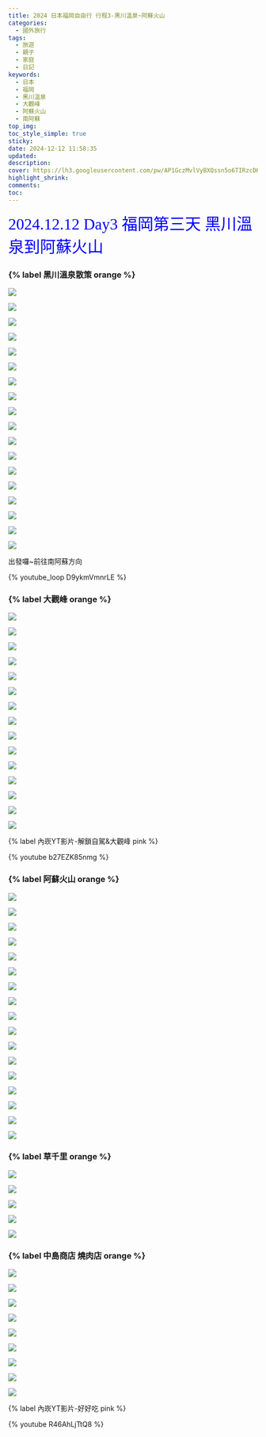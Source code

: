 ```yaml
---
title: 2024 日本福岡自由行 行程3-黑川溫泉~阿蘇火山
categories:
  - 國外旅行
tags:
  - 旅遊
  - 親子
  - 家庭
  - 日記
keywords:
  - 日本
  - 福岡
  - 黑川溫泉
  - 大觀峰
  - 阿蘇火山
  - 南阿蘇
top_img:
toc_style_simple: true
sticky: 
date: 2024-12-12 11:58:35
updated:
description:
cover: https://lh3.googleusercontent.com/pw/AP1GczMvlVyBXQssn5o6TIRzcDKcx9IcLpNGzmNRMpNZH8SlYFn9hquc7oxfIqhge2feXspQe8cD_VhM-PYOESfWnUUfzYEcB6J3gH22GCDtNXOr7XREO_w=w1920-h1080
highlight_shrink:
comments:
toc:
---
```


<font face="標楷體" color="blue" size="6px">2024.12.12 Day3 福岡第三天 黑川溫泉到阿蘇火山</font>

### {% label 黑川溫泉散策 orange %}

<!-- ![](https://lh3.googleusercontent.com/pw/AP1GczM5SVjGm2AFb7D_BlwPLVFEeeiDFarQYpp0jBif9fQmdN5mi7e0SJbfFW_wSDosbnUvAdVEML5B7U07g_FHNDN6IAY4iCBraF9Nad6r7tY0Z1Pv9fU=w1920-h1080) -->
<!-- ![](https://lh3.googleusercontent.com/pw/AP1GczMvlVyBXQssn5o6TIRzcDKcx9IcLpNGzmNRMpNZH8SlYFn9hquc7oxfIqhge2feXspQe8cD_VhM-PYOESfWnUUfzYEcB6J3gH22GCDtNXOr7XREO_w=w1920-h1080) -->

![](https://lh3.googleusercontent.com/pw/AP1GczOC8aRN4-muGWivdoIm65ZWrdCck1aXGLcnfmPXK1YYbik1TwtJ2Jufs-bkoFnMguy-SMuFOHY4rsLVEEj4n8MncNsLNVmtdSbWU5sKDqZOO-SOiHE=w1920-h1080)

![](https://lh3.googleusercontent.com/pw/AP1GczMhJLC7wui7SOOYNW2zu4ryU8R5D38lRp09We4MBM9FoTgPi78-CHVxQ9E7yWmp8-O3A7XpWZmfgXPI7xZjyOA1o1ZWC0gnnswhqqjlW0BUjLYnoYI=w1920-h1080)

![](https://lh3.googleusercontent.com/pw/AP1GczMBmuLZnr4kUlA6Jx5M_VNaUKqzuDTchWQAMz30j5szO0lVH6Nir1wW9zNhGTkfFoytfoyVzXgBt7MuCqQoWuAlZtwk2LovSnvPZxFwSAW-AZmVFsA=w1920-h1080)

![](https://lh3.googleusercontent.com/pw/AP1GczOSHWXW4dD-b2kqdbTaUj4pCvAHyXTQTz3y_SDSayzSB0YD2r0z2v6zHA4ZBXiyeSfv6iTsFMerktR_UCIF6D9ZSBYadHX94B85j312k8bJpSerYY8=w1920-h1080)

![](https://lh3.googleusercontent.com/pw/AP1GczMn6pjo3Tzx_5SwVMrkM9hmlQfzyGeCrECJ2C70Jfm8Q7OY8wgFTQMotu7Xf6h-24Ua2g367qxEGaams9wuTa7DKrNVEjs8uV8j_wjJM1pREv4vYl8=w1920-h1080)

![](https://lh3.googleusercontent.com/pw/AP1GczORmJ9z6SW4PIgzh5GLLD0xFisSMofZ7HQFqi0_e-lJIQecZ5wA6RgYdpjlgxiMJ70Mxq7IxAoiCZe-eqjkPMzNr_RvWEG00ZZBjQ_4pSNxeulz8Mk=w1920-h1080)

![](https://lh3.googleusercontent.com/pw/AP1GczNWgDtjSvk_ZoDsduDkFWyp9HvnwldTt8WqMchbeqabyMSb1als74qXiLBhsnfPbb8Gk0QEv_qJdb1JM6Q3eDFnGn7DMJSf95ur4whEvU4iqo1Q9no=w1920-h1080)

![](https://lh3.googleusercontent.com/pw/AP1GczOFkh_P210Fwn5dycrA-yu9H8S-LioErovbBOZTMAlo4Zp5gKfdS_END1hJHwIcweQanSk3B_p8fbybe3HV5Itz70Jl6apiuH3fz9FZmYjh5D5qX-Q=w1920-h1080)

![](https://lh3.googleusercontent.com/pw/AP1GczN06U-qS1y7q_-7CN51mtIGH6pB7E_p5osVzt3TIxxDLtALigsgwhnelUas0PNJptH63gh8qMAvmgmnNi3rflp60B_JiAks_MYNdj-GK8nRIDJxaJM=w1920-h1080)

![](https://lh3.googleusercontent.com/pw/AP1GczOd7Ht2xipyvMzPADXdb4X_ICVHwiT4zUCZGVGzCh2axWugP_CQ0GnTxTC7X4MLPHhYvr2ehuBfkYVERiMLNiAYVB2lcszyOJSLgJ4bKbeh0E5fz_4=w1920-h1080)

![](https://lh3.googleusercontent.com/pw/AP1GczMpdqRuv91hBoik_wfeeLM3MJ8HIfZ7cidB3O0PZjXjo-0-wDRGfsfzAhDd9zAbw8V4KKNlnMXAFWcL_5GQA6Z_Jnys95asmmC2hDNztE-zL_NTH1M=w1920-h1080)

![](https://lh3.googleusercontent.com/pw/AP1GczMIye9_1QGu-dPjEOIZkTfLVTA-Uj77Gv5CyZCfqQ5tuvgV_bJzYoZo7uQbk3Jg1jPZoddIukRdOQ2NbGxO66ZAIKcJ3daCdHmqGS1TxDmxSk0lxik=w1920-h1080)

![](https://lh3.googleusercontent.com/pw/AP1GczM07DIF2pNbd_OgwTHP9wzTbzDIfvRxAgtG5ames4gY6cfSgC--xSI4HmZY84Xytzrbndz8N2CggHCBzqw9vlJqdl0o1s7pbGfyRVlcxDQcJqxkDY4=w1920-h1080)

![](https://lh3.googleusercontent.com/pw/AP1GczPkjRg47XTikr2Ov1L3dTssXER6mJc3bUmzfJ4-3Eo7AAY4xv0-1VLMhayCdoA8n9dy-QzsVOYNPI6DykTM98zHymc-xKhYX-FHMFLNAGhN6XlBjtQ=w1920-h1080)

![](https://lh3.googleusercontent.com/pw/AP1GczOMr8mG1NogseK85qfJLyEes91_fVgA3dlqrfIca4KIKSLhaiGZ1ecJNb92qvAp9RZ-CvtL49Jb_QyIFPGLDBviZF_Q3DOAdGioCETRUxVtJCMKqZ8=w1920-h1080)

![](https://lh3.googleusercontent.com/pw/AP1GczMuvMqf5ZNA3SaGEDLXeCz2AZ0kErOQdsPxP15j8wlkB_nyV5WXirGgygjZG8sAyDWll-mG-XgyVOFvK6Yg-e_FrWvumL1HaLd7mwR26kzchleEHTg=w1920-h1080)

![](https://lh3.googleusercontent.com/pw/AP1GczNr2W4xQyOT02fv7SsBqz1RhDMAKmjykcoUTcsKKketnfzIFnHg1gfvQkABOS59xBNZ_VsVEPrmn204zMa13wdi9kdplWIfVHD-RU4CvYQagczUV94=w1920-h1080)

![](https://lh3.googleusercontent.com/pw/AP1GczPyRDiU5JjIj5KVE7Y_AUsMeZ_nYuVEaalcx_KBqly0fgYbRRxgj0yTtY-do4-WdmEOKV0amGYwO7NHJRFUF5ZDYLqsJHcqPD6uLhVSk0wyKInw6gY=w1920-h1080)

出發囉~前往南阿蘇方向

{% youtube_loop D9ykmVmnrLE %}

<!-- {% raw %}
<div class="video-container">
  <iframe
    src="https://www.youtube.com/embed/D9ykmVmnrLE?autoplay=1&loop=1&mute=1&playlist=D9ykmVmnrLE"
    frameborder="0"
    allow="autoplay; encrypted-media"
    allowfullscreen>
  </iframe>
</div>
{% endraw %} -->

### {% label 大觀峰 orange %}

![](https://lh3.googleusercontent.com/pw/AP1GczPYIfjTIrnUkLVQNXypt7Va9ctmtnrrz90p91i0uDh3TszB4JkUBNesejKsOIj4KgIG0Zr3YsC4_sEk5fZTAvbqqjBZj046JyVtdPFuWrmzOMwr_FE=w1920-h1080)

![](https://lh3.googleusercontent.com/pw/AP1GczMmkRIzj4SrZnpLyEFU3vEK-h_Fu-G5aMi8CSTdJ4rfGkPSOHnEQWY5K0O9BNoWvBceNywdPuzzNK0DHD6p4XcYUAPXvFSFGBoL6L9sQn9LNO82Gf0=w1920-h1080)

![](https://lh3.googleusercontent.com/pw/AP1GczPvcESXeuG5YU6RQLy8bnMvQI0erXmi-3-ywYAE_NpvgiS_SKcRPWWPteKT38mXKNip2-8cannZ7i7jxev9N1oEmdqmA9_nPXJYFwVgeDdHddo8etE=w1920-h1080)

![](https://lh3.googleusercontent.com/pw/AP1GczOD9J8U5hQrnK9707migyU9s_ZQcxqGqSzLu7xEMyT0FlHgRBQ7kUDBf24IZ-xd4SHy1XSomIfzsjXCCQc0aEGqozD5aPZnpxf4xMWJkt1W5cljSoI=w1920-h1080)

![](https://lh3.googleusercontent.com/pw/AP1GczOnj0_7q1rJhrkNLb3gtRfGqAAy1_Un2b61n8qxAPIefyyWmJ85vNWb-kXWSYYq-xAqU8mjIxjdq5d3epCxs2jPLIeI-nXvvV1oAaWQ6gldU4oWqF8=w1920-h1080)

![](https://lh3.googleusercontent.com/pw/AP1GczOJL4CCUVScOSe8vl-7iiiQlTxEjdHMDHox-dD8z6OTzIvw1QhNNpujWaMq6FyLzEZQhhIoX0Frqyibc5-u_An2tYkxRl648F0NGlDomKQmnHLGNdM=w1920-h1080)

![](https://lh3.googleusercontent.com/pw/AP1GczNsqj__v6WMKI_Kwwn9TLJVuAmtNsOzb-WJjoZNS68gUArsl_gvnedPhZuiOd52JfvdLZOYhN7TM68AgpOO9bxKdQFYqm4pM4m8IL3vVWAJLiNAIVc=w1920-h1080)

![](https://lh3.googleusercontent.com/pw/AP1GczMcz5zdUtw1XVSlC_wKfraEJsOBcldkkicQ6oJOEKtM01C2SmCEVbNeE8YwMVoTYaSuZ5zPcvgmqHoY2poE6nkxLPdAhNw-kuTMosL5rNfeDhAVOXY=w1920-h1080)

![](https://lh3.googleusercontent.com/pw/AP1GczMENPzS-CA7yU1ODd06Dogah6KoMEPTRma0Dl_yNSgdm74tx9VEKCu1t9ZLTqs4v2FkxM91YUtMD6Hitv-VLmyRwIpyLzhGkcZxXbm44CvIGZMnEjo=w1920-h1080)

![](https://lh3.googleusercontent.com/pw/AP1GczOH5Up6LGvFSVXVB1Qozgc_hbTadn4TmWOWv2nq8SsIiYKs1KilDlWqOhfKO1LNVHnXSH6j69OHj-IOgkKfaA-s5BEOP5hV1YEW2XkEf2G_QZ02KHU=w1920-h1080)

![](https://lh3.googleusercontent.com/pw/AP1GczMQ-h0a8iVNEtr3NE7_YrerWK93992-6V-N48HH81qC-Xfkh6YbNhM4IIEjV_LVv3lBhM20OeFQVhqJuS-BzW4gdUcQzYDmqKK-jL1R4SbzKg3UL6k=w1920-h1080)

![](https://lh3.googleusercontent.com/pw/AP1GczMR49UPGGL0UHMWprt_7XU6e_sYNDK_A4vgZiRk5XCtSDVpk3ERaEWWKuoHWg4KiP2EWXsNiM2iAg00gbPmvOKtkHNbzZmGcpIWT957KUey2kFC54U=w1920-h1080)

![](https://lh3.googleusercontent.com/pw/AP1GczPYTsKEuGXy-ShHuNqJQJ1PpqEueCnRkemjwJR0DpS7AM7RbkeQ3f1UHrpq9pvGHCFoVhvquoHjJYYZoNm8sRCLqcrtVZH2qU_EtepzD2fgwXbc13Q=w1920-h1080)

![](https://lh3.googleusercontent.com/pw/AP1GczMOhpCcuIOhwjMkFHXTp5dKYeiNFmKTsi7anvxEzbY_4qymExriMbJkFih57O2QGcHj_2W3s8EAncGN5q1LASe-hT6q_3ECFDSBmsONxgQulZA1OJY=w1920-h1080)

![](https://lh3.googleusercontent.com/pw/AP1GczOfYOnasp5Ly6Y5Pe27BC6nLMLeUzLvnSdoEnDQyDJjBH0wYIpR-tp8CW-L49G365RU3oCU8Eam4SUiss-cm4TBAT2ap5aLsbo7ttGehVJ2WNN4vjI=w1920-h1080)

{% label 內崁YT影片-解鎖自駕&大觀峰 pink %}

{% youtube b27EZK85nmg %}

### {% label 阿蘇火山 orange %}

![](https://lh3.googleusercontent.com/pw/AP1GczMuaGw--yxXMP8i7fdGLnFiQL_Jd1JwN6MTvG_Os9V5ykkiYDD88srK5R7eANWvvh4gXI0WnmSV_TGj91n9WTqnkp9ZHxszSTxsd5EhGU3ytN59b3c=w1920-h1080)

![](https://lh3.googleusercontent.com/pw/AP1GczMXU0reFTcFw5uPeMkKuUzB_BtLstVFrJbtfQM70Iw3YvrrWl80I5k99D_rfogkFKdqHe0dgDdUW6eDaJ7Haxd_usl2aB55RUSj0zOiss8I-CZdxXw=w1920-h1080)

![](https://lh3.googleusercontent.com/pw/AP1GczNp4Avfn3PYgMbk8HHH-Cxv86f1cDG-Y5xVnZWTAWaODIFU6BbtmZaLeL-2QyAlD7zbkZSvf61kBcFBQfzqc9W5OzQImddiFnfFHKYtodedgFDHgUo=w1920-h1080)

![](https://lh3.googleusercontent.com/pw/AP1GczNJ8WAf6Vf_Vl-AVCKJiR0ExDfh2FT-C2Pj2uasARofnIe_ajNfeEZdI5bLZdiaYNBs8XhaTnaWzmNrbrj1vw5mNFNHWKFVdsjo7sx_T90lnhhMhAE=w1920-h1080)

![](https://lh3.googleusercontent.com/pw/AP1GczNv20rMKeXgU76bQ3GmVSQXSexYxavdb0yEL2TZrwy9bE7XdDw4Ccw-L4qgvWgHSvz5u-RT-WT0y6tqGE7rtZ3YBcPmk65EU2QuIJDqyKg9XdJF5To=w1920-h1080)

![](https://lh3.googleusercontent.com/pw/AP1GczOo1Zo3_Mswl8S4AmLFFyt-IguLHE6BCDGnUXSljYGucOCxaemhmTeugG1epT68sm1uL1QUmFJObxWdgumVXZwF9CWAuIu69MQNFws3E8FNyY2dygI=w1920-h1080)

![](https://lh3.googleusercontent.com/pw/AP1GczO-6nmXvOJW2u17TIjKQcJBhjzgSf_FqJpm51_qXTphmnYrBQbZkGL0R2bilxWsxInrkIPA5G-zz-sgqE7KartbzLYfKLeAiX_PJBZEidzesxHguq8=w1920-h1080)

![](https://lh3.googleusercontent.com/pw/AP1GczNp3OM-SaiaIUM9fXunxBcxEJ3lXAs8pV2UzdmUKsYWPMywe_h4EgLtmlmE3PqvMwfnCRoeD4LwhC-KGwW9EXJiyyAmXI1wE9kRkYgjAMl5F0qjfqE=w1920-h1080)

![](https://lh3.googleusercontent.com/pw/AP1GczOtMysiIW6RN_vaw0cx6i4Fsbg3xBzUePY_PcyJjJbaiJ5o2nNp5mudl7lrFFCLajH2GXUimsLgXlNcugZfCCXOI5swi0qdt3oH5FyimSX9AwnWCGc=w1920-h1080)

![](https://lh3.googleusercontent.com/pw/AP1GczMmoVPnTNVgw7iLk6dvF6RebdN8ALxbdWpUVfGqp14y9aCfk8JaiNKfa4WCcsmlu1vQFo-oywpBHq0X4G6WdY7kp9Pu7IWLHjXaVxSeE35i3KOs3a4=w1920-h1080)

![](https://lh3.googleusercontent.com/pw/AP1GczOi95j7lZ3pYDM0wTEnxF-9dQ7zH6JqaWzNzXZA99Fqm7hSzdqrZE5hLyQa8DsUFy9YFJh5lJVDnH58l1R7GJvpoJagRNt92MNTWEs3ndZjZKx3gW4=w1920-h1080)

![](https://lh3.googleusercontent.com/pw/AP1GczPrRoZvbas2DjdLw-I8V6aMx7fuzd5QIkCxoxlIW6vcZJ5WbqQYNLAp4yiOSdm4p56ZuRYt2xQs3OLtYS9gvvD6g0k4R-24NL49Uky-nQ54AVByh78=w1920-h1080)

![](https://lh3.googleusercontent.com/pw/AP1GczPjghVTo2HHdMC1Y9bXgZ9iW1lt1x_29KusCUIt0oZqhupBkhYXkzebJx_Wcd4Z3Ui0rdkk45i3G-579JMrm3yx7XWb6itC8ADFzinDV-mCiC_MYYA=w1920-h1080)

![](https://lh3.googleusercontent.com/pw/AP1GczPIMc3_BMIwEogm6ZRKYpHmaEgGYUG0WOMTs-FYe-u1G9o53X2cGbfp_zwk2X2zTXJgjRBBq9tCXWGfThqj77huSOfW2VbuphVZmzZmng1Pu6-mBTU=w1920-h1080)

![](https://lh3.googleusercontent.com/pw/AP1GczMwD2Srv0q0-iiNKwpGscpQa4PRdw4ifIjGpkJ6z3jAT4KlUMUw1Xp4jR1AYiQI0UC1e_wbEdy8fBKCY49BZIQFmRjfhdNzuyI4vJHLWkrTbKGkszU=w1920-h1080)

![](https://lh3.googleusercontent.com/pw/AP1GczMMlosw1M8qhQ5Ppb_J68ERxr7dHjioLqnDusWeg0Wu3SQNpVR-fpk1UzZvAakMrIOwTEu1cKZOIBSHcCGOOnaVNmxU-AWEYKyf2S_GRdvd3Ghi8sE=w1920-h1080)

![](https://lh3.googleusercontent.com/pw/AP1GczMqkSHJOXlEoN2clGDUqF2LmITfOfI6FG804Bmi9gy4JKsb_byYE7pou4cYr0rmzsKqkSw6slkTphMrODnUOK_OrC8UOH9fW5w-HSOWNGVbXeTVM0w=w1920-h1080)

### {% label 草千里 orange %}

![](https://lh3.googleusercontent.com/pw/AP1GczNLf9irjqWMe6sLmiyFMGVVXQW3ItHxoAyPFmvGVHCbEcZb42EmnRj4nw9_6hFwuxOQ3aGB0PH0BukEQ1onMYuVkrlPbyz4zr1gv95SY3JxuIc29RA=w1920-h1080)

![](https://lh3.googleusercontent.com/pw/AP1GczNuWE5_C7Y0kkp32UI3LW9emixmKLa3y_nnxHMLg_Zp_0m70I3m-T7XDL24WmL6o2pGlcW4H38tR8rzE7SYMdhLz-pDwb21KfsLFmQXljmFOTz5I-g=w1920-h1080)

![](https://lh3.googleusercontent.com/pw/AP1GczOESEZHuIPkDGmR7teSZT8c6EtfILw_RIYLseFDAXoIQDCXsxMm1w-MO8BG1tl93W13Z7z1NMyTnuZCfGUFfdOJNXXOq3kaaq3SO0Uuf2oQFZzaTE4=w1920-h1080)

![](https://lh3.googleusercontent.com/pw/AP1GczM9ZV1MyOuy7CHVEIwcw1hih6Bv2oQjTVW4zMProM0IHksWyvbw6Gkm-UiWSxavDATb0A3FnwwtCYH8JIM49MsOy3L1veHB-oD-nBra2iW0vpI-2Cc=w1920-h1080)

![](https://lh3.googleusercontent.com/pw/AP1GczOTnZ3oQvXI8XsywTRTE62L4h8SoZQCZRpEy1DtZA_7V4nNoMP4GZR3csNu8QH4TE28gyP-0yEkeNduk-TLLC3VHJGOGOSvOjX5q1tvW3o5MrEfaeg=w1920-h1080)

### {% label 中島商店 燒肉店 orange %}

![](https://lh3.googleusercontent.com/pw/AP1GczNpgArvGiIZcMaRuCMOwvlWQuKGZbW2xYAM5ywlZXfCV5-VEYxKJti5_ELR1HAsdK9MZdFahW862RuNYKCrAOztMJ9P7r4phkPY_PGav_WHpKScKVE=w1920-h1080)

![](https://lh3.googleusercontent.com/pw/AP1GczN6TiOdwKbcjxkuSugvRuk8qxCswFYuqj4qc6FYHIxDnR8_v8yJaM-ko5JpBd5MTFX-FpJcpHYQatn84AcvR5AbBFAqGugvi6NMk0vT2ada89W_R_o=w1920-h1080)

![](https://lh3.googleusercontent.com/pw/AP1GczNAUjh0tug6ISnQ3PA699piG2cMHSikJBlxqyncBv5ecyetMMF9kkdyTfq_F51ha2xg6uXloMQck5oDjSTe1Nmborv_gPzLlZAtIaZ9oCpx74A6dOo=w1920-h1080)

![](https://lh3.googleusercontent.com/pw/AP1GczPJRdrn7TjBTKvPpa4ENtOq8yTtsA24uUNH_uf2QuUQrwLiZAm9242arm1quabnWxou1P2HTx4gElg-d_BCRJvREKLVQ1TpkQPvaO_-V3KIKrBSkn0=w1920-h1080)

![](https://lh3.googleusercontent.com/pw/AP1GczOAnRhO7p71fetXalAQvnom16BNdiFo8nTCU5xLP6lr97fGXe-SUseUC95AapBJ8r6FGsENr-VcsmwFZ_150fyCdMDnNR6LrWKwRc3bG7ZD01U1I5k=w1920-h1080)

![](https://lh3.googleusercontent.com/pw/AP1GczOGj-n-FpO1v6txeMlSmy9JfkI0ihkVaHfbbBDAzAFBoCDqsYKcptfSoK1e-9V0B-Hbyg8ejuQExFRGevMcNyV-sX1KKakO9CZHLPYNBcafLPd116w=w1920-h1080)

![](https://lh3.googleusercontent.com/pw/AP1GczPszLOa0j5mC5Dq-5L7t34cT6wQiZJINfMnSBZtZATJKw3jaPC-Ms7L_1HDVw_e3Nnd8O1pB1gyKjZgfMg6GfGKgUuX0hI4KVKTgAp2x6BHZFOYrhY=w1920-h1080)

![](https://lh3.googleusercontent.com/pw/AP1GczPcx8E0QolMKnSfvTYFnV5sUfZWINV2xo6Ox4qGK0jadoaYu8ty4xv9L7JV3t39--aZiRExqc09UGFSKFntTws9SKYtPwEu3VWztRr6GFZzH5vkch4=w1920-h1080)

![](https://lh3.googleusercontent.com/pw/AP1GczNKEdSPHlvukGpCXRSReXLyPCJ1_Cb-EBLyH62sZ_YA9DH5QkdcTP_rjjQRh2FDw-x44jop7Mf-m3EoQfeTgayVoWncaafmKeADVovqY1-mZO93NwU=w1920-h1080)

{% label 內崁YT影片-好好吃 pink %}

{% youtube R46AhLjTtQ8 %}

